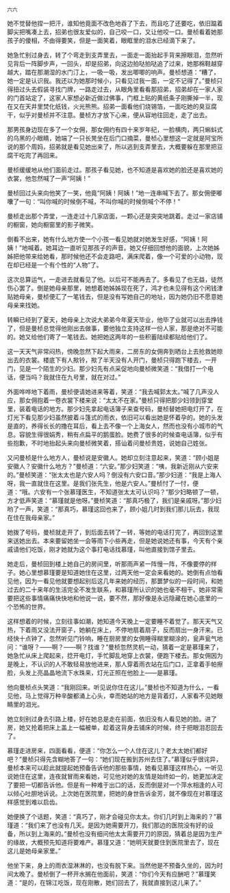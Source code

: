     六六 

   她不觉替他捏一把汗，谁知他竟面不改色地吞了下去，而且吃了还要吃，依旧踮着脚尖把嘴凑上去，招弟也很友爱似的，自己咬一口，又让他咬一口。曼桢看着她那孩子的傻相，不由得要笑，但是一面笑着，眼眶里的泪水已经滴下来了。

   她急忙别过身去，转了个弯走到支弄里去，一面走一面抬起手背来擦眼泪，忽然听见背后一阵脚步声，一回头，却是招弟，向这边拍哒拍哒追了过来，她那棉鞋越穿越大，踏在那潮湿的水门汀上，一吸一吸，发出唧唧的响声。曼桢想道：“糟了，她一定是认识我。我还以为她那时候小，只看见过我一面，一定不记得了。”曼桢只得扭过头去假装寻找门牌，一路走过去，从眼角里看看那招弟，招弟却在一家人家的门首站定了，这家人家想必新近做过佛事，门框上贴的黄纸条子刚撕掉一半，现在又在天井里焚化纸钱，火光熊熊。招弟一面看他们烧锡箔，一面吃她的臭豆腐干，似乎对曼桢并不注意。曼桢方才放下心来，便从容地往回走，走了出去。

   那男孩身边现在多了一个女佣，那女佣约有四十来岁年纪，一脸横肉，两只蝌蚪式的乌黑的小眼睛，她端了一只长凳坐在后门口摘菜，曼桢心里想这一定就是阿宝所说的那个周妈，招弟就是看见她出来了，所以逃到支弄里去，大概要躲在那里把豆腐干吃完了再回来。

   曼桢缓缓地从他们面前走过。那孩子看见她，也不知道是喜欢她的脸还是喜欢她的衣裳，他忽然喊了一声“阿姨！”

   曼桢回过头来向他笑了一笑，他竟“阿姨！阿姨！”地一连串喊下去了。那女佣便嘟囔了一句：“叫你喊的时候倒不喊，不叫你喊的时候倒喊个不停！”

   曼桢走出那个弄堂，一连走过十几家店面，一颗心还是突突地跳着。走过一家店铺的橱窗，她向橱窗里的影子微笑。

   倒看不出来，她有什么地方使一个小孩一看见她就对她发生好感，“阿姨！阿姨！”地喊着。她耳边一直听见那孩子的声音。她又仔细回想他的面貌，上次她姊姊把他带来给她看，那时候他还不会走路吧，满床爬着，像一个可爱的小动物，现在却已经是一个有个性的“人物”了。

   这次总算运气，一走进去就看见了他。以后可不能再去了。多看见了也无益，徒然伤心罢了。倒是她母亲那里，她想着她姊姊现在死了，鸿才也未见得有这个闲钱津贴她母亲，曼桢便汇了一笔钱去，但是没有写她自己的地址，因为她仍旧不愿意她母亲来找她。

   转瞬已经到了夏天，她母亲上次说大弟弟今年夏天毕业，他毕了业就可以出去挣钱了，但是曼桢总觉得他刚出去做事，要他独立支持这样一份人家，那是绝对不可能的。她又给他们寄了一笔钱去。她把她这两年的一些积蓄陆续都贴给他们了。

   这一天天气非常闷热，傍晚忽然下起大雨来，二房东的女佣奔到晒台上去抢救她晾出去的衣裳。楼底下有人揿铃，揿了半天没有人开门，曼桢只得跑下楼去，一开门，见是一个陌生的少妇。那少妇先有点采促地向曼桢微笑道：“我借打一个电话，便当吗？我就住在九号里，就在对过。”

   外面哗哗地下着雨，曼桢便请她进来等着，笑道：“我去喊郭太太。”喊了几声没人应，那女佣抱着一卷衣裳下楼来说：“太太不在家。”曼桢只得把那少妇领到穿堂里，装着电话的地方。那少妇先拿起电话簿子来查号码，曼桢替她把电灯开了，在灯光下看见那少妇虽然披着斗篷式的雨衣，依旧可以看出她是怀着孕的。她的头发是直的，养得长长的撸在耳后，看上去不像一个上海女人，然而也没有小城市的气息。容貌生得很娟秀，稍有点扁平的鹅蛋脸。她费了很多的时候查电话簿，似乎有些抱歉，不时地抬起头来向曼桢微笑着，搭讪着问曼桢贵姓，说她自己姓张。

   又问曼桢是什么地方人，曼桢说是安徽人。她却立刻注意起来，笑道：“顾小姐是安徽人？安徽什么地方？”曼桢道：“六安。”那少妇笑道：“咦，我新近刚从六安来的。”曼桢笑道：“张太太也是六安人吗？倒没有六安口音。”那少妇道：“我是上海人呀，我一直就住在这里。是我们张先生，他是六安人。”曼桢忖了一忖，便道：“哦。六安有一个张慕瑾医生，不知道张太太可认识吗？”那少妇略顿了一顿，方才低声笑道：“慕瑾就是他呀。”曼桢笑道：“那真巧极了，我们是亲戚呀。”那少妇哟了一声，笑道：“那真巧，慕瑾这回也来了，顾小姐几时到我们那儿玩去，我现在住在我母亲家。”

   她拨了号码，曼桢就走开了，到后面去转了一转，等她的电话打完了，再回到这里来送她出去。本来要留她坐一会等雨下小些再走，但是她说她还有事，今天有个亲戚请他们吃饭，刚才她就为这个事打电话找慕瑾，叫他直接到馆子里去。

   她走后，曼桢回到楼上她自己的房间里，听那雨声紧一阵慢一阵，不像要停的样子。她心里想慕瑾要是知道她住在这里，过两天他一定会来看她的。她倒有点怕看见他，因为一看见他就要想起别后这几年来她的经历，那噩梦似的一段时间，和她过去的二十来年的生活完全不发生联系，和慕瑾所认识的她也毫不相干。她非常需要把这些事情痛痛快快地和他说一说，要不然，那好像是永远隐藏在她心底里的一个恐怖的世界。

   这样想着的时候，立刻往事如潮，她知道今天晚上一定要睡不着觉了。那天天气又热，下着雨又没法开窗子，她躺在床上，不停地扇着扇子，反而扇出一身汗来。已经快十点钟了，忽然听见门铃响，睡在厨房里的女佣睡得糊里糊涂的，瓮声瓮气地问：“谁呀？——啊？——啊？找谁？”曼桢忽然灵机一动，猜着一定是慕瑾来了，她急忙从床上爬起来，捻开电灯，手忙脚乱地穿上衣裳，便跑下楼去。那女佣因为是晚上，不认识的人不敢轻易放他进来，那人穿着雨衣站在后门口，正拿着手帕擦脸，头发上亮晶晶地流下水珠来，灯光正照在他脸上——是慕瑾。

   他向曼桢点头笑道：“我刚回来。听见说你住在这儿。”曼桢也不知道为什么，一看见他，马上觉得万种辛酸都涌上心头，幸而她站的地方是背着灯，人家看不见她眼睛里的泪光。

   她立刻别过身去引路上楼，好在她总是走在前面，依旧没有人看见她的脸。进了房，她又抢着把床上盖上一幅被单，趁着这背身去铺床的时候，终于把眼泪忍回去了。

   慕瑾走进房来，四面看看，便道：“你怎么一个人住在这儿？老太太她们都好吧？”曼桢只得先含糊地答了一句：“她们现在搬到苏州去住了。”慕瑾似乎很诧异，曼桢本来可以趁此就提起她预备告诉他的那些事情，她看见慕瑾这样热心，一听见说她住在这里，连夜就冒雨来看她，可见他对她的友情是始终如一的，她更加决定了要把一切都告诉他。但是有一种难于出口的话，反而倒是对一个萍水相逢的人可以倾心吐胆地诉说。上次她在医院里，把她的身世告诉金芳，就不像现在对慕瑾这样感觉到难以启齿。

   她便换了个话题，笑道：“真巧了，刚才会碰见你太太。你们几时到上海来的？”慕瑾道：“我们来了也没有几天。是因为她需要开刀，我们那边的医院没有好的设备，所以到上海来的。”曼桢也没有细问他太太需要开刀的原因，猜着总是因为生产的缘故，大概预先知道将要难产。慕瑾又道：“她明天就要住到医院里去了，现在这儿是她母亲家里。”

   他坐下来，身上的雨衣湿淋淋的，也没有脱下来。当然他是不预备久坐的，因为时间太晚了。曼桢倒了一杯开水搁在他面前，笑道：“你们今天有应酬吧？”慕瑾笑道：“是的，在锦江吃饭，现在刚散，她们回去了，我就直接到这儿来了。”

